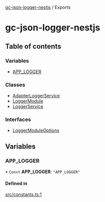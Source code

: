 [gc-json-logger-nestjs](README.md) / Exports

# gc-json-logger-nestjs

## Table of contents

### Variables

- [APP\_LOGGER](modules.md#app_logger)

### Classes

- [AdapterLoggerService](classes/AdapterLoggerService.md)
- [LoggerModule](classes/LoggerModule.md)
- [LoggerService](classes/LoggerService.md)

### Interfaces

- [LoggerModuleOptions](interfaces/LoggerModuleOptions.md)

## Variables

### APP\_LOGGER

• `Const` **APP\_LOGGER**: ``"APP_LOGGER"``

#### Defined in

[src/constants.ts:1](https://github.com/igrek8/gc-json-logger-nestjs/blob/a76d778/src/constants.ts#L1)

